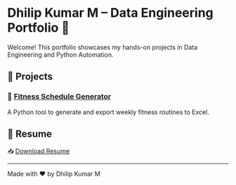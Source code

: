 # Dhilip Kumar M – Data Engineering Portfolio 🚀

Welcome! This portfolio showcases my hands-on projects in Data Engineering and Python Automation.

## 📁 Projects

### 🔹 [Fitness Schedule Generator](./project_fitness_schedule)
A Python tool to generate and export weekly fitness routines to Excel.

## 📄 Resume

📥 [Download Resume](./resume.pdf)

---
Made with ❤️ by Dhilip Kumar M